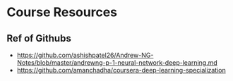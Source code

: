 # Course Resources

## Ref of Githubs

- https://github.com/ashishpatel26/Andrew-NG-Notes/blob/master/andrewng-p-1-neural-network-deep-learning.md
- https://github.com/amanchadha/coursera-deep-learning-specialization